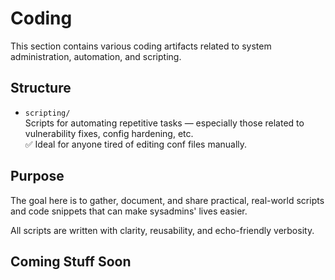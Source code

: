 # Coding

This section contains various coding artifacts related to system administration, automation, and scripting.

## Structure

- `scripting/`  
  Scripts for automating repetitive tasks — especially those related to vulnerability fixes, config hardening, etc.  
  ✅ Ideal for anyone tired of editing conf files manually.

## Purpose

The goal here is to gather, document, and share practical, real-world scripts and code snippets that can make sysadmins' lives easier.

All scripts are written with clarity, reusability, and echo-friendly verbosity.

## Coming Stuff Soon

